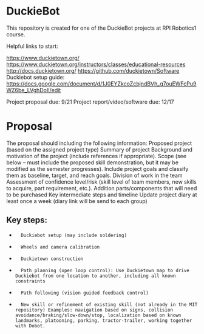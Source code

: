 # DuckieBot

This repository is created for one of the DuckieBot projects at RPI Robotics1 course.  

Helpful links to start:

https://www.duckietown.org/
https://www.duckietown.org/instructors/classes/educational-resources
http://docs.duckietown.org/
https://github.com/duckietown/Software
Duckiebot setup guide: https://docs.google.com/document/d/1J0EYZkcoZcbjndBVh_g7ouEWFcPu9WZ6be_LVghDoII/edit

Project proposal due: 9/21
Project report/video/software due: 12/17

# Proposal
The proposal should including the following information:
Proposed project (based on the assigned project type)
Summary of project 
Background and motivation of the project (include references if appropriate).
Scope (see below – must include the proposed skill demonstration, but it may be modified as the semester progresses).  Include project goals and classify them as baseline, target, and reach goals.
Division of work in the team
Assessment of confidence level/risk (skill level of team members, new skills to acquire, part requirement, etc.).
Addition parts/components that will need to be purchased
Key intermediate steps and timeline
Update project diary at least once a week (diary link will be send to each group)

## Key steps:
-       Duckiebot setup (may include soldering) 
-       Wheels and camera calibration 
-       Duckietown construction
-       Path planning (open loop control): Use Duckietown map to drive Duckiebot from one location to another, including all known constraints
-       Path following (vision guided feedback control)
-       New skill or refinement of existing skill (not already in the MIT repository) Examples: navigation based on signs, collision avoidance/braking/slow-down/stop, localization based on known landmarks, platooning, parking, tractor-trailer, working together with Dobot.
